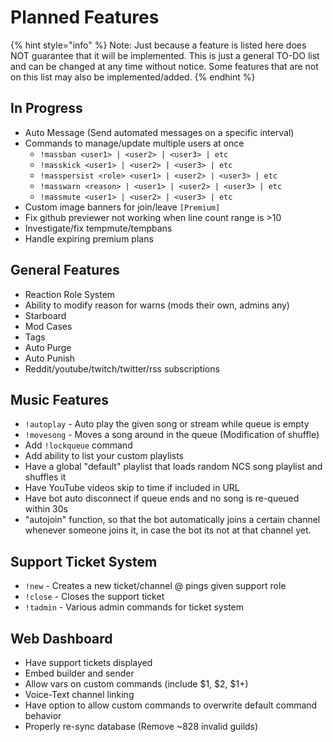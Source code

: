 # Planned Features

{% hint style="info" %}
Note: Just because a feature is listed here does NOT guarantee that it will be implemented. This is just a general TO-DO list and can be changed at any time without notice. Some features that are not on this list may also be implemented/added.
{% endhint %}

## In Progress

* Auto Message \(Send automated messages on a specific interval\)
* Commands to manage/update multiple users at once
  * `!massban <user1> | <user2> | <user3> | etc`
  * `!masskick <user1> | <user2> | <user3> | etc`
  * `!masspersist <role> <user1> | <user2> | <user3> | etc`
  * `!masswarn <reason> | <user1> | <user2> | <user3> | etc`
  * `!massmute <user1> | <user2> | <user3> | etc`
* Custom image banners for join/leave `[Premium]`
* Fix github previewer not working when line count range is &gt;10
* Investigate/fix tempmute/tempbans
* Handle expiring premium plans

## General Features

* Reaction Role System
* Ability to modify reason for warns \(mods their own, admins any\)
* Starboard
* Mod Cases
* Tags
* Auto Purge
* Auto Punish
* Reddit/youtube/twitch/twitter/rss subscriptions

## Music Features

* `!autoplay` - Auto play the given song or stream while queue is empty
* `!movesong` - Moves a song around in the queue \(Modification of shuffle\)
* Add `!lockqueue` command
* Add ability to list your custom playlists
* Have a global "default" playlist that loads random NCS song playlist and shuffles it
* Have YouTube videos skip to time if included in URL
* Have bot auto disconnect if queue ends and no song is re-queued within 30s
* "autojoin" function, so that the bot automatically joins a certain channel whenever someone joins it, in case the bot its not at that channel yet.

## Support Ticket System

* `!new` - Creates a new ticket/channel @ pings given support role
* `!close` - Closes the support ticket
* `!tadmin` - Various admin commands for ticket system

## Web Dashboard

* Have support tickets displayed
* Embed builder and sender
* Allow vars on custom commands \(include $1, $2, $1+\)
* Voice-Text channel linking
* Have option to allow custom commands to overwrite default command behavior
* Properly re-sync database \(Remove ~828 invalid guilds\)

